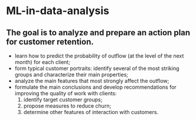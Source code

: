 # ML-in-data-analysis

## The goal is to analyze and prepare an action plan for customer retention.

- learn how to predict the probability of outflow (at the level of the next month) for each client;
- form typical customer portraits: identify several of the most striking groups and characterize their main properties;
- analyze the main features that most strongly affect the outflow;
- formulate the main conclusions and develop recommendations for improving the quality of work with clients:
    1) identify target customer groups;
    2) propose measures to reduce churn;
    3) determine other features of interaction with customers.
